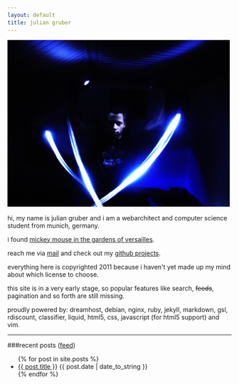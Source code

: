 ```yaml
---
layout: default
title: julian gruber
---
```


<img src="/images/me.jpg" alt="me" id="me" />

hi, my name is julian gruber and i am a webarchitect and computer science student from munich, germany.

i found [mickey mouse in the gardens of versailles](/images/mickey-versailles.jpg).

reach me via [mail](mailto:julian@juliangruber.com) and check out my [github projects](http://github.com/juliangruber).

everything here is copyrighted 2011 because i haven't yet made up my mind about which license to choose.

this site is in a very early stage, so popular features like search, <del>feeds</del>, pagination and so forth are still missing.

proudly powered by: dreamhost, debian, nginx, ruby, jekyll, markdown, gsl, rdiscount, classifier, liquid, html5, css, javascript (for html5 support) and vim.

<hr />

###recent posts ([feed](/atom.xml))

<ul id="pls">
   {% for post in site.posts %}
   <li><a href="{{ post.url }}">{{ post.title }}</a> <span>{{ post.date | date_to_string }}</span></li>
   {% endfor %}
</ul>
